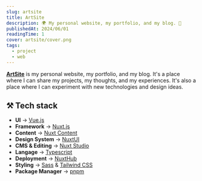 ```yaml
---
slug: artsite
title: ArtSite
description: 🌍 My personal website, my portfolio, and my blog. 🚀
publishedAt: 2024/06/01
readingTime: 1
cover: artsite/cover.png
tags:
  - project
  - web
---
```


[**ArtSite**](https://arthurdanjou.fr) is my personal website, my portfolio, and my blog. It's a place where I can share my projects, my thoughts, and my experiences. It's also a place where I can experiment with new technologies and design ideas.

## ⚒️ Tech stack

- **UI** → [Vue.js](https://vuejs.org/)
- **Framework** → [Nuxt.js](https://nuxtjs.org/)
- **Content** → [Nuxt Content](https://content.nuxtjs.org/)
- **Design System** → [NuxtUI](https://nuxtui.com/)
- **CMS & Editing** → [Nuxt Studio](https://nuxt.studio)
- **Langage** → [Typescript](https://www.typescriptlang.org/)
- **Deployment** → [NuxtHub](https://hub.nuxt.com/)
- **Styling** → [Sass](https://sass-lang.com/) & [Tailwind CSS](https://tailwindcss.com/)
- **Package Manager** → [pnpm](https://pnpm.io/)
